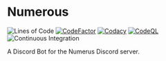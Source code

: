 
# Numerous
![Lines of Code](https://tokei.rs/b1/github/pasi4k5/numerous?category=code)
[![CodeFactor](https://www.codefactor.io/repository/github/pasi4k5/numerous/badge)](https://www.codefactor.io/repository/github/pasi4k5/numerous)
[![Codacy](https://app.codacy.com/project/badge/Grade/e964c5ae90f04ac8ba28cfd6c85e5874)](https://app.codacy.com/gh/Pasi4K5/numerous/dashboard?utm_source=gh&utm_medium=referral&utm_content=&utm_campaign=Badge_grade)
[![CodeQL](https://github.com/Pasi4K5/numerous/actions/workflows/github-code-scanning/codeql/badge.svg)](https://github.com/Pasi4K5/numerous/actions/workflows/github-code-scanning/codeql)
![Continuous Integration](https://github.com/pasi4k5/numerous/actions/workflows/ci.yml/badge.svg)

A Discord Bot for the Numerus Discord server.
